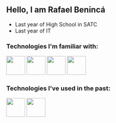 <h2> Hello, I am Rafael Benincá </h2>

- Last year of High School in SATC
- Last year of IT 

### Technologies I'm familiar with:
<img src="https://cdn.jsdelivr.net/gh/devicons/devicon/icons/mysql/mysql-original-wordmark.svg" width="50" height="50"/>
<img src="https://cdn.jsdelivr.net/gh/devicons/devicon/icons/blender/blender-original.svg" width="50" height="50"/>
<img src="https://cdn.jsdelivr.net/gh/devicons/devicon/icons/python/python-original.svg" width="50" height="50"/>
<img src="https://upload.wikimedia.org/wikipedia/commons/thumb/4/4c/Typescript_logo_2020.svg/2048px-Typescript_logo_2020.svg.png" width="50" height="50"/>

### Technologies I've used in the past:
<img src="https://cdn.jsdelivr.net/gh/devicons/devicon/icons/csharp/csharp-original.svg" width="50" height="50"/> 
<img src="https://cdn.jsdelivr.net/gh/devicons/devicon/icons/arduino/arduino-original-wordmark.svg" width="50" height="50"/>
